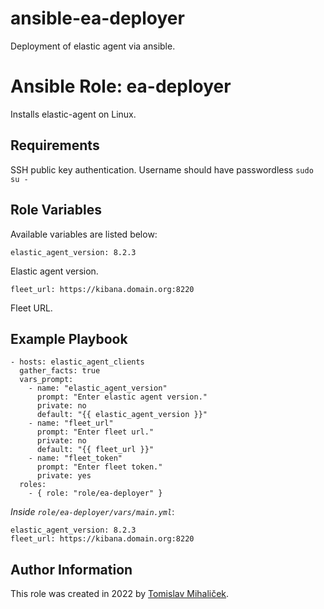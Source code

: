 # ansible-ea-deployer
Deployment of elastic agent via ansible.

# Ansible Role: ea-deployer

Installs elastic-agent on Linux.

## Requirements

SSH public key authentication. Username should have passwordless `sudo su -`

## Role Variables

Available variables are listed below:

    elastic_agent_version: 8.2.3

Elastic agent version.

    fleet_url: https://kibana.domain.org:8220

Fleet URL.

## Example Playbook

    - hosts: elastic_agent_clients
      gather_facts: true
      vars_prompt:
        - name: "elastic_agent_version"
          prompt: "Enter elastic agent version."
          private: no
          default: "{{ elastic_agent_version }}"
        - name: "fleet_url"
          prompt: "Enter fleet url."
          private: no
          default: "{{ fleet_url }}"
        - name: "fleet_token"
          prompt: "Enter fleet token."
          private: yes
      roles:
        - { role: "role/ea-deployer" }

*Inside `role/ea-deployer/vars/main.yml`*:

    elastic_agent_version: 8.2.3
    fleet_url: https://kibana.domain.org:8220

## Author Information

This role was created in 2022 by [Tomislav Mihaliček](https://tmihalicek.github.io/).

